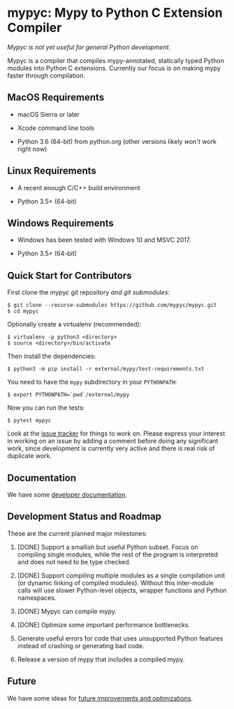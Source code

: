 mypyc: Mypy to Python C Extension Compiler
==========================================

*Mypyc is not yet useful for general Python development.*

Mypyc is a compiler that compiles mypy-annotated, statically typed
Python modules into Python C extensions. Currently our focus is
on making mypy faster through compilation.

MacOS Requirements
------------------

* macOS Sierra or later

* Xcode command line tools

* Python 3.6 (64-bit) from python.org (other versions likely *won't*
  work right now)

Linux Requirements
------------------

* A recent enough C/C++ build environment

* Python 3.5+ (64-bit)

Windows Requirements
--------------------

* Windows has been tested with Windows 10 and MSVC 2017.

* Python 3.5+ (64-bit)

Quick Start for Contributors
----------------------------

First clone the mypyc git repository *and git submodules*:

    $ git clone --recurse-submodules https://github.com/mypyc/mypyc.git
    $ cd mypyc

Optionally create a virtualenv (recommended):

    $ virtualenv -p python3 <directory>
    $ source <directory>/bin/activate

Then install the dependencies:

    $ python3 -m pip install -r external/mypy/test-requirements.txt

You need to have the `mypy` subdirectory in your `PYTHONPATH`:

    $ export PYTHONPATH=`pwd`/external/mypy

Now you can run the tests:

    $ pytest mypyc

Look at the [issue tracker](https://github.com/JukkaL/mypyc/issues)
for things to work on. Please express your interest in working on an
issue by adding a comment before doing any significant work, since
development is currently very active and there is real risk of duplicate
work.

Documentation
-------------

We have some [developer documentation](doc/dev-intro.md).

Development Status and Roadmap
------------------------------

These are the current planned major milestones:

1. [DONE] Support a smallish but useful Python subset. Focus on compiling
   single modules, while the rest of the program is interpreted and does not
   need to be type checked.

2. [DONE] Support compiling multiple modules as a single compilation unit (or
   dynamic linking of compiled modules).  Without this inter-module
   calls will use slower Python-level objects, wrapper functions and
   Python namespaces.

3. [DONE] Mypyc can compile mypy.

4. [DONE] Optimize some important performance bottlenecks.

5. Generate useful errors for code that uses unsupported Python
   features instead of crashing or generating bad code.

6. Release a version of mypy that includes a compiled mypy.

Future
------

We have some ideas for
[future improvements and optimizations](doc/future.md).

